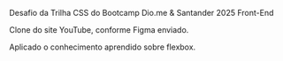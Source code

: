 Desafio da Trilha CSS do Bootcamp Dio.me & Santander 2025 Front-End

Clone do site YouTube, conforme Figma enviado.

Aplicado o conhecimento aprendido sobre flexbox.
